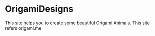 # OrigamiDesigns
This site helps you to create some beautiful Origami Animals.
This site refers origami.me
